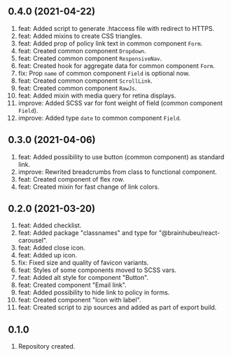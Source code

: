 ## 0.4.0 (2021-04-22)
1. feat: Added script to generate .htaccess file with redirect to HTTPS.
2. feat: Added mixins to create CSS triangles.
3. feat: Added prop of policy link text in common component `Form`.
4. feat: Created common component `Dropdown`.
5. feat: Created common component `ResponsiveNav`.
6. feat: Created hook for aggregate data for common component `Form`.
7. fix: Prop `name` of common component `Field` is optional now.
8. feat: Created common component `ScrollLink`.
9. feat: Created common component `RawJs`.
10. feat: Added mixin with media query for retina displays.
11. improve: Added SCSS var for font weight of field (common component `Field`).
11. improve: Added type `date` to common component `Field`.

## 0.3.0 (2021-04-06)
1. feat: Added possibility to use button (common component) as standard link.
2. improve: Rewrited breadcrumbs from class to functional component.
3. feat: Created component of flex row.
4. feat: Created mixin for fast change of link colors. 

## 0.2.0 (2021-03-20)
1. feat: Added checklist.
2. feat: Added package "classnames" and type for "@brainhubeu/react-carousel".
3. feat: Added close icon.
4. feat: Added up icon.
5. fix: Fixed size and quality of favicon variants.
6. feat: Styles of some components moved to SCSS vars.
7. feat: Added alt style for component "Button".
8. feat: Created component "Email link".
9. feat: Added possibility to hide link to policy in forms.
10. feat: Created component "Icon with label".
11. feat: Created script to zip sources and added as part of export build.

## 0.1.0
1. Repository created.